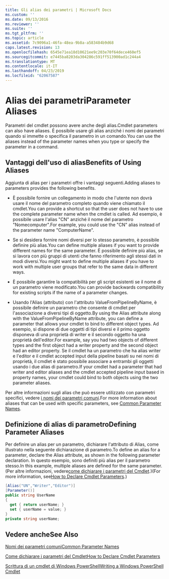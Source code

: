 ```yaml
---
title: Gli alias dei parametri | Microsoft Docs
ms.custom: ''
ms.date: 09/13/2016
ms.reviewer: ''
ms.suite: ''
ms.tgt_pltfrm: ''
ms.topic: article
ms.assetid: 7c9096a1-46fa-48ea-9b8a-a583484b9d68
caps.latest.revision: 13
ms.openlocfilehash: 6545e71ea18d10621ee9c203e70f64dece460ef5
ms.sourcegitcommit: e7445ba8203da304286c591ff513900ad1c244a4
ms.translationtype: MT
ms.contentlocale: it-IT
ms.lasthandoff: 04/23/2019
ms.locfileid: "62067587"
---
```

# <a name="parameter-aliases"></a><span data-ttu-id="8877a-102">Alias dei parametri</span><span class="sxs-lookup"><span data-stu-id="8877a-102">Parameter Aliases</span></span>

<span data-ttu-id="8877a-103">Parametri del cmdlet possono avere anche degli alias.</span><span class="sxs-lookup"><span data-stu-id="8877a-103">Cmdlet parameters can also have aliases.</span></span> <span data-ttu-id="8877a-104">È possibile usare gli alias anziché i nomi dei parametri quando si immette o specifica il parametro in un comando.</span><span class="sxs-lookup"><span data-stu-id="8877a-104">You can use the aliases instead of the parameter names when you type or specify the parameter in a command.</span></span>

## <a name="benefits-of-using-aliases"></a><span data-ttu-id="8877a-105">Vantaggi dell'uso di alias</span><span class="sxs-lookup"><span data-stu-id="8877a-105">Benefits of Using Aliases</span></span>

<span data-ttu-id="8877a-106">Aggiunta di alias per i parametri offre i vantaggi seguenti.</span><span class="sxs-lookup"><span data-stu-id="8877a-106">Adding aliases to parameters provides the following benefits.</span></span>

- <span data-ttu-id="8877a-107">È possibile fornire un collegamento in modo che l'utente non dovrà usare il nome del parametro completo quando viene chiamato il cmdlet.</span><span class="sxs-lookup"><span data-stu-id="8877a-107">You can provide a shortcut so that the user does not have to use the complete parameter name when the cmdlet is called.</span></span> <span data-ttu-id="8877a-108">Ad esempio, è possibile usare l'alias "CN" anziché il nome del parametro "Nomecomputer".</span><span class="sxs-lookup"><span data-stu-id="8877a-108">For example, you could use the "CN" alias instead of the parameter name "ComputerName".</span></span>

- <span data-ttu-id="8877a-109">Se si desidera fornire nomi diversi per lo stesso parametro, è possibile definire più alias.</span><span class="sxs-lookup"><span data-stu-id="8877a-109">You can define multiple aliases if you want to provide different names for the same parameter.</span></span> <span data-ttu-id="8877a-110">È possibile definire più alias, se si lavora con più gruppi di utenti che fanno riferimento agli stessi dati in modi diversi.</span><span class="sxs-lookup"><span data-stu-id="8877a-110">You might want to define multiple aliases if you have to work with multiple user groups that refer to the same data in different ways.</span></span>

- <span data-ttu-id="8877a-111">È possibile garantire la compatibilità per gli script esistenti se il nome di un parametro viene modificato.</span><span class="sxs-lookup"><span data-stu-id="8877a-111">You can provide backwards compatibility for existing scripts if the name of a parameter changes.</span></span>

- <span data-ttu-id="8877a-112">Usando l'Alias (attributo) con l'attributo ValueFromPipelineByName, è possibile definire un parametro che consente di cmdlet per l'associazione a diversi tipi di oggetto.</span><span class="sxs-lookup"><span data-stu-id="8877a-112">By using the Alias attribute along with the ValueFromPipelineByName attribute, you can define a parameter that allows your cmdlet to bind to different object types.</span></span> <span data-ttu-id="8877a-113">Ad esempio, si dispone di due oggetti di tipi diversi e il primo oggetto disponeva di una proprietà di writer e il secondo oggetto ha una proprietà dell'editor.</span><span class="sxs-lookup"><span data-stu-id="8877a-113">For example, say you had two objects of different types and the first object had a writer property and the second object had an editor property.</span></span> <span data-ttu-id="8877a-114">Se il cmdlet ha un parametro che ha alias writer e l'editor e il cmdlet accepted input della pipeline basati su nei nomi di proprietà, il cmdlet è stato possibile associare a entrambi gli oggetti usando i due alias di parametro.</span><span class="sxs-lookup"><span data-stu-id="8877a-114">If your cmdlet had a parameter that had writer and editor aliases and the cmdlet accepted pipeline input based in property names, your cmdlet could bind to both objects using the two parameter aliases.</span></span>

<span data-ttu-id="8877a-115">Per altre informazioni sugli alias che può essere utilizzato con parametri specifici, vedere [i nomi dei parametri comuni](./common-parameter-names.md).</span><span class="sxs-lookup"><span data-stu-id="8877a-115">For more information about aliases that can be used with specific parameters, see [Common Parameter Names](./common-parameter-names.md).</span></span>

## <a name="defining-parameter-aliases"></a><span data-ttu-id="8877a-116">Definizione di alias di parametro</span><span class="sxs-lookup"><span data-stu-id="8877a-116">Defining Parameter Aliases</span></span>

<span data-ttu-id="8877a-117">Per definire un alias per un parametro, dichiarare l'attributo di Alias, come illustrato nella seguente dichiarazione di parametro.</span><span class="sxs-lookup"><span data-stu-id="8877a-117">To define an alias for a parameter, declare the Alias attribute, as shown in the following parameter declaration.</span></span> <span data-ttu-id="8877a-118">In questo esempio, sono definiti più alias per il parametro stesso.</span><span class="sxs-lookup"><span data-stu-id="8877a-118">In this example, multiple aliases are defined for the same parameter.</span></span> <span data-ttu-id="8877a-119">(Per altre informazioni, vedere[come dichiarare i parametri del Cmdlet](./how-to-declare-cmdlet-parameters.md).)</span><span class="sxs-lookup"><span data-stu-id="8877a-119">(For more information, see[How to Declare Cmdlet Parameters](./how-to-declare-cmdlet-parameters.md).)</span></span>

```csharp
[Alias("UN","Writer","Editor")]
[Parameter()]
public string UserName
{
  get { return userName; }
  set { userName = value; }
}
private string userName;
```

## <a name="see-also"></a><span data-ttu-id="8877a-120">Vedere anche</span><span class="sxs-lookup"><span data-stu-id="8877a-120">See Also</span></span>

[<span data-ttu-id="8877a-121">Nomi dei parametri comuni</span><span class="sxs-lookup"><span data-stu-id="8877a-121">Common Parameter Names</span></span>](./common-parameter-names.md)

[<span data-ttu-id="8877a-122">Come dichiarare i parametri del Cmdlet</span><span class="sxs-lookup"><span data-stu-id="8877a-122">How to Declare Cmdlet Parameters</span></span>](./how-to-declare-cmdlet-parameters.md)

[<span data-ttu-id="8877a-123">Scrittura di un cmdlet di Windows PowerShell</span><span class="sxs-lookup"><span data-stu-id="8877a-123">Writing a Windows PowerShell Cmdlet</span></span>](./writing-a-windows-powershell-cmdlet.md)

